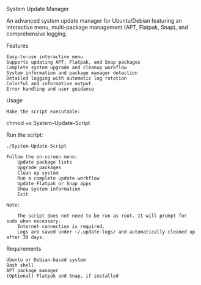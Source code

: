 System Update Manager

An advanced system update manager for Ubuntu/Debian featuring an interactive menu, multi-package management (APT, Flatpak, Snap), and comprehensive logging.


Features

    Easy-to-use interactive menu
    Supports updating APT, Flatpak, and Snap packages
    Complete system upgrade and cleanup workflow
    System information and package manager detection
    Detailed logging with automatic log rotation
    Colorful and informative output
    Error handling and user guidance

Usage

    Make the script executable:
    

chmod +x System-Update-Script

Run the script:


    ./System-Update-Script

    Follow the on-screen menu:
        Update package lists
        Upgrade packages
        Clean up system
        Run a complete update workflow
        Update Flatpak or Snap apps
        Show system information
        Exit

    Note:

        The script does not need to be run as root. It will prompt for sudo when necessary.
        Internet connection is required.
        Logs are saved under ~/.update-logs/ and automatically cleaned up after 30 days.

Requirements

    Ubuntu or Debian-based system
    Bash shell
    APT package manager
    (Optional) Flatpak and Snap, if installed

